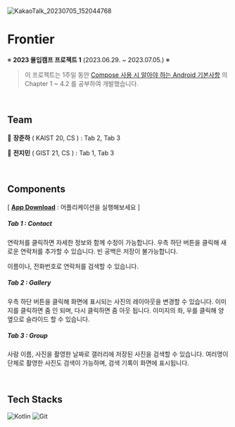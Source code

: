 ![KakaoTalk_20230705_152044768](https://github.com/Junha-Jang/madcamp-proj1/assets/91927189/8be240f9-e758-427d-abcd-d0cdb6d40fa9)

# Frontier
※ __2023 몰입캠프 프로젝트 1__ (2023.06.29. ~ 2023.07.05.) ※

> 이 프로젝트는 1주일 동안 [Compose 사용 시 알아야 하는 Android 기본사항](https://developer.android.com/courses/android-basics-compose/course?hl=ko) 의 Chapter 1 ~ 4.2 를 공부하여 개발했습니다.

<br/>

## Team

:bust_in_silhouette: __장준하__ ( KAIST 20, CS ) : Tab 2, Tab 3 
<br/>

:bust_in_silhouette: __전지민__ ( GIST 21, CS ) : Tab 1, Tab 3

<br/>

## Components
[ [__App Download__](https://github.com/Junha-Jang/madcamp-proj1/blob/master/app-debug.apk) : 어플리케이션을 실행해보세요 ]

##### Tab 1 : Contact

연락처를 클릭하면 자세한 정보와 함께 수정이 가능합니다. 우측 하단 버튼을 클릭해 새로운 연락처를 추가할 수 있습니다.
빈 공백은 저장이 불가능합니다.

이름이나, 전화번호로 연락처를 검색할 수 있습니다.

##### Tab 2 : Gallery

우측 하단 버튼을 클릭해 화면에 표시되는 사진의 레이아웃을 변경할 수 있습니다.
이미지를 클릭하면 줌 인 되며, 다시 클릭하면 줌 아웃 됩니다. 이미지의 좌, 우를 클릭해 양 옆으로 슬라이드 할 수 있습니다.

##### Tab 3 : Group

사람 이름, 사진을 촬영한 날짜로 갤러리에 저장된 사진을 검색할 수 있습니다.
여러명이 단체로 촬영한 사진도 검색이 가능하며, 검색 기록이 화면에 표시됩니다.

<br/>

## Tech Stacks

![Kotlin](https://img.shields.io/badge/kotlin-%237F52FF.svg?style=for-the-badge&logo=kotlin&logoColor=white)
![Git](https://img.shields.io/badge/git-%23F05033.svg?style=for-the-badge&logo=git&logoColor=white)



